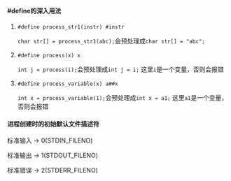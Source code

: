 
#### #define的深入用法

1. `#define process_str1(instr) #instr`

    `char str[] = process_str1(abc);`会预处理成`char str[] = "abc";`
    
2. `#define process(x) x`

    `int j = process(i);`会预处理成`int j = i;` 这里`i`是一个变量，否则会报错

3. `#define process_variable(x) a##x`

    `int x = process_variable(1);`会预处理成`int x = a1;` 这里`a1`是一个变量，否则会报错



#### 进程创建时的初始默认文件描述符

标准输入 -> 0(STDIN_FILENO)

标准输出 -> 1(STDOUT_FILENO)

标准错误 -> 2(STDERR_FILENO)

